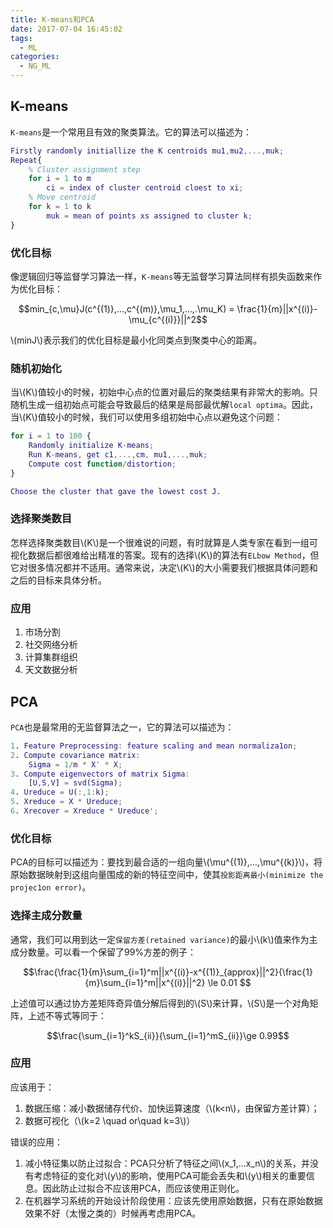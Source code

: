 ```yaml
---
title: K-means和PCA
date: 2017-07-04 16:45:02
tags:
  - ML
categories:
  - NG_ML
---
```


<script type="text/javascript" async
  src="https://cdnjs.cloudflare.com/ajax/libs/mathjax/2.7.1/MathJax.js?config=TeX-AMS-MML_HTMLorMML">
</script>

## K-means
`K-means`是一个常用且有效的聚类算法。它的算法可以描述为：

```matlab
Firstly randomly initiallize the K centroids mu1,mu2,...,muk;
Repeat{
	% Cluster assignment step
	for i = 1 to m
		ci = index of cluster centroid cloest to xi;
	% Move centroid
	for k = 1 to k
		muk = mean of points xs assigned to cluster k;
}

```

<!--More-->

### 优化目标
像逻辑回归等监督学习算法一样，`K-means`等无监督学习算法同样有损失函数来作为优化目标：

$$min_{c,\mu}J(c^{(1)},...,c^{(m)},\mu_1,...,.\mu_K) = \frac{1}{m}||x^{(i)}-\mu_{c^{(i)}}||^2$$

\\(minJ\\)表示我们的优化目标是最小化同类点到聚类中心的距离。

### 随机初始化
当\\(K\\)值较小的时候，初始中心点的位置对最后的聚类结果有非常大的影响。只随机生成一组初始点可能会导致最后的结果是局部最优解`local optima`。因此，当\\(K\\)值较小的时候，我们可以使用多组初始中心点以避免这个问题：

```matlab
for i = 1 to 100 {
	Randomly initialize K-means;
	Run K-means, get c1,...,cm, mu1,...,muk;
	Compute cost function/distortion; 
}

Choose the cluster that gave the lowest cost J.
```

### 选择聚类数目
怎样选择聚类数目\\(K\\)是一个很难说的问题，有时就算是人类专家在看到一组可视化数据后都很难给出精准的答案。现有的选择\\(K\\)的算法有`ELbow Method`，但它对很多情况都并不适用。通常来说，决定\\(K\\)的大小需要我们根据具体问题和之后的目标来具体分析。

### 应用
1. 市场分割
2. 社交网络分析
3. 计算集群组织
4. 天文数据分析

## PCA
`PCA`也是最常用的无监督算法之一，它的算法可以描述为：

```matlab
1. Feature Preprocessing: feature scaling and mean normaliza1on;
2. Compute covariance matrix:
	Sigma = 1/m * X' * X;
3. Compute eigenvectors of matrix Sigma:
	[U,S,V] = svd(Sigma);
4. Ureduce = U(:,1:k);
5. Xreduce = X * Ureduce;
6. Xrecover = Xreduce * Ureduce';
```
### 优化目标
PCA的目标可以描述为：要找到最合适的一组向量\\(\mu^{(1)},...,\mu^{(k)}\\)，将原始数据映射到这组向量围成的新的特征空间中，使其`投影距离最小(minimize the projec1on error)`。

### 选择主成分数量
通常，我们可以用到达一定`保留方差(retained variance)`的最小\\(k\\)值来作为主成分数量。可以看一个保留了99%方差的例子：

$$\frac{\frac{1}{m}\sum_{i=1}^m||x^{(i)}-x^{(1)}_{approx}||^2}{\frac{1}{m}\sum_{i=1}^m||x^{(i)}||^2} \le 0.01 $$

上述值可以通过协方差矩阵奇异值分解后得到的\\(S\\)来计算，\\(S\\)是一个对角矩阵，上述不等式等同于：

$$\frac{\sum_{i=1}^kS_{ii}}{\sum_{i=1}^mS_{ii}}\ge 0.99$$

### 应用
应该用于：

1. 数据压缩：减小数据储存代价、加快运算速度（\\(k<n\\)，由保留方差计算）；
2. 数据可视化（\\(k=2 \quad or\quad k=3\\)）

错误的应用：

1. 减小特征集以防止过拟合：PCA只分析了特征之间\\(x_1,...x_n\\)的关系，并没有考虑特征的变化对\\(y\\)的影响，使用PCA可能会丢失和\\(y\\)相关的重要信息。因此防止过拟合不应该用PCA，而应该使用正则化。
2. 在机器学习系统的开始设计阶段使用：应该先使用原始数据，只有在原始数据效果不好（太慢之类的）时候再考虑用PCA。